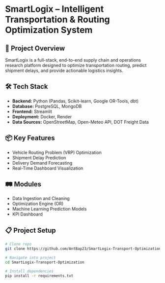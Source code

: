 # SmartLogix – Intelligent Transportation & Routing Optimization System

## 🚀 Project Overview
SmartLogix is a full-stack, end-to-end supply chain and operations research platform designed to optimize transportation routing, predict shipment delays, and provide actionable logistics insights.

## 🛠️ Tech Stack
- **Backend:** Python (Pandas, Scikit-learn, Google OR-Tools, dbt)
- **Database:** PostgreSQL, MongoDB
- **Frontend:** Streamlit
- **Deployment:** Docker, Render
- **Data Sources:** OpenStreetMap, Open-Meteo API, DOT Freight Data

## 📦 Key Features
- Vehicle Routing Problem (VRP) Optimization
- Shipment Delay Prediction
- Delivery Demand Forecasting
- Real-Time Dashboard Visualization

## 🛤️ Modules
- Data Ingestion and Cleaning
- Optimization Engine (OR)
- Machine Learning Prediction Models
- KPI Dashboard

## 📋 Project Setup
```bash
# Clone repo
git clone https://github.com/AntBap23/SmartLogix-Transport-Optimization.git

# Navigate into project
cd SmartLogix-Transport-Optimization

# Install dependencies
pip install -r requirements.txt
